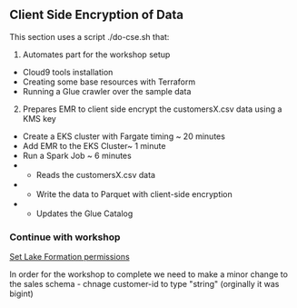 ## Client Side Encryption of Data

This section uses a script ./do-cse.sh that:

1. Automates part for the workshop setup

* Cloud9 tools installation
* Creating some base resources with Terraform
* Running a Glue crawler over the sample data 


2. Prepares EMR to client side encrypt the customersX.csv data using a KMS key

* Create a EKS cluster with Fargate timing ~ 20 minutes
* Add EMR to the EKS Cluster~ 1 minute
* Run a Spark Job ~ 6 minutes
* * Reads the customersX.csv data
* * Write the data to Parquet with client-side encryption
* * Updates the Glue Catalog

### Continue with workshop

  [Set Lake Formation permissions](https://catalog.us-east-1.prod.workshops.aws/workshops/5ffa7541-d02c-486b-baaf-3c3678873c5a/en-US/070-perms-query)


In order for the workshop to complete we need to make a minor change to the sales schema - chnage customer-id to type "string" (orginally it was bigint)




